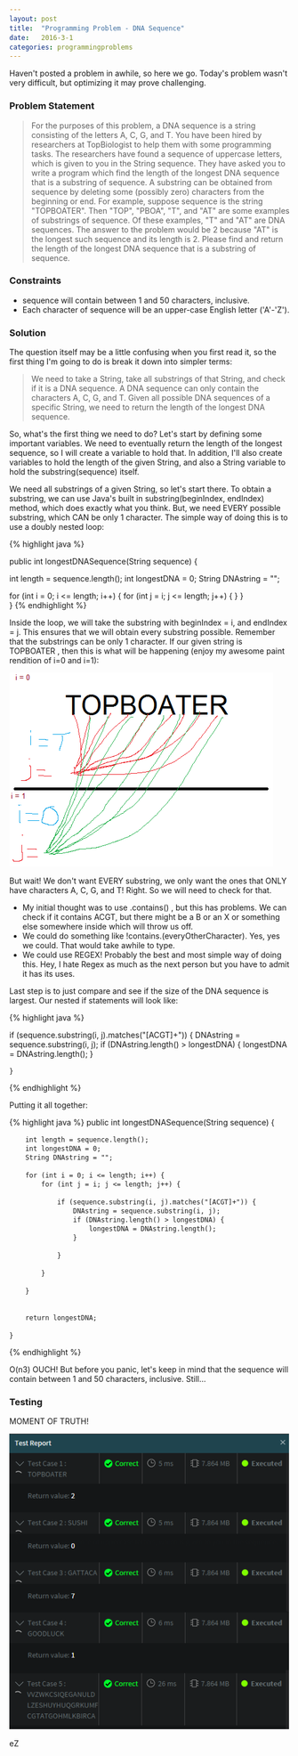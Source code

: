 ```yaml
---
layout: post
title:  "Programming Problem - DNA Sequence"
date:   2016-3-1
categories: programmingproblems
---
```


Haven't posted a problem in awhile, so here we go. Today's problem wasn't very difficult, but optimizing it may prove challenging.

### Problem Statement
>For the purposes of this problem, a DNA sequence is a string consisting of the letters A, C, G, and T. You have been hired by researchers at TopBiologist to help them with some programming tasks. The researchers have found a sequence of uppercase letters, which is given to you in the String sequence. They have asked you to write a program which find the length of the longest DNA sequence that is a substring of sequence. A substring can be obtained from sequence by deleting some (possibly zero) characters from the beginning or end. For example, suppose sequence is the string "TOPBOATER". Then "TOP", "PBOA", "T", and "AT" are some examples of substrings of sequence. Of these examples, "T" and "AT" are DNA sequences. The answer to the problem would be 2 because "AT" is the longest such sequence and its length is 2. Please find and return the length of the longest DNA sequence that is a substring of sequence.

### Constraints
-	sequence will contain between 1 and 50 characters, inclusive.
-	Each character of sequence will be an upper-case English letter ('A'-'Z').

### Solution

The question itself may be a little confusing when you first read it, so the first thing I'm going to do is break it down into simpler terms:

>We need to take a String, take all substrings of that String, and check if it is a DNA sequence. A DNA sequence can only contain the characters A, C, G, and T. Given all possible DNA sequences of a specific String, we need to return the length of the longest DNA sequence. 

So, what's the first thing we need to do? Let's start by defining some important variables. We need to eventually return the length of the longest sequence, so I will create a variable to hold that. In addition, I'll also create variables to hold the length of the given String, and also a String variable to hold the substring(sequence) itself.

We need all substrings of a given String, so let's start there. To obtain a substring, we can use Java's built in substring(beginIndex, endIndex) method, which does exactly what you think. But, we need EVERY possible substring, which CAN be only 1 character. The simple way of doing this is to use a doubly nested loop:

{% highlight java %}

public int longestDNASequence(String sequence) {

int length = sequence.length();
int longestDNA = 0;
String DNAstring = "";

for (int i = 0; i <= length; i++) {
			for (int j = i; j <= length; j++) {
		}
	}	
}
{% endhighlight %}

Inside the loop, we will take the substring with beginIndex = i, and endIndex = j. This ensures that we will obtain every substring possible. Remember that the substrings can be only 1 character. If our given string is TOPBOATER , then this is what will be happening (enjoy my awesome paint rendition of i=0 and i=1): 

![DNA1](/assets/dna1.png)

But wait! We don't want EVERY substring, we only want the ones that ONLY have characters A, C, G, and T! Right. So we will need to check for that.

- My initial thought was to use .contains() , but this has problems. We can check if it contains ACGT, but there might be a B or an X or something else somewhere inside which will throw us off.
- We could do something like !contains.(everyOtherCharacter). Yes, yes we could. That would take awhile to type.
- We could use REGEX! Probably the best and most simple way of doing this. Hey, I hate Regex as much as the next person but you have to admit it has its uses.

Last step is to just compare and see if the size of the DNA sequence is largest. Our nested if statements will look like:

{% highlight java %}

 if (sequence.substring(i, j).matches("[ACGT]+")) {
     DNAstring = sequence.substring(i, j);
     if (DNAstring.length() > longestDNA) {
      longestDNA = DNAstring.length();
     }

    }
{% endhighlight %}

Putting it all together:

{% highlight java %}
	public int longestDNASequence(String sequence) {
		
		int length = sequence.length();
		int longestDNA = 0;
		String DNAstring = "";

		for (int i = 0; i <= length; i++) {
			for (int j = i; j <= length; j++) {
					
				if (sequence.substring(i, j).matches("[ACGT]+")) {
					DNAstring = sequence.substring(i, j);
					if (DNAstring.length() > longestDNA) {
						longestDNA = DNAstring.length();
					}
					
				}
				
			}
			
		}
		
		
		return longestDNA;
		
	}
{% endhighlight %}

O(n3) OUCH! But before you panic, let's keep in mind that the sequence will contain between 1 and 50 characters, inclusive. Still...

### Testing

MOMENT OF TRUTH!

![DNA2](/assets/dna2.png)

eZ